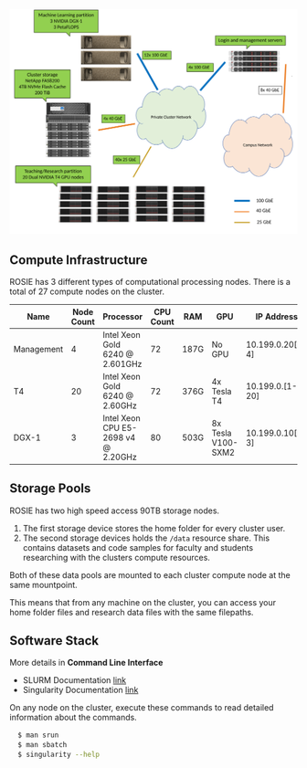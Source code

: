 ![Cluster Overview](_images/cluster_overview.png)

## Compute Infrastructure

ROSIE has 3 different types of computational processing nodes. There is a total of 27 compute nodes on the cluster.

| Name | Node Count | Processor | CPU Count | RAM | GPU | IP Address |
|----------|---------|-------|--------|-----|----|----|
| Management | 4 | Intel Xeon Gold 6240 @ 2.601GHz | 72 | 187G | No GPU | 10.199.0.20[1-4] |
| T4 | 20 | Intel Xeon Gold 6240 @ 2.60GHz | 72 | 376G | 4x Tesla T4 | 10.199.0.[1-20] |
| DGX-1 | 3 | Intel Xeon CPU E5-2698 v4 @ 2.20GHz | 80 | 503G | 8x Tesla V100-SXM2 | 10.199.0.10[1-3] |

## Storage Pools

ROSIE has two high speed access 90TB storage nodes.

1. The first storage device stores the home folder for every cluster user.
2. The second storage devices holds the `/data` resource share. This contains datasets and code samples for faculty and students researching with the clusters compute resources.

Both of these data pools are mounted to each cluster compute node at the same mountpoint.

This means that from any machine on the cluster, you can access your home folder files and research data files with the same filepaths.

## Software Stack

More details in **Command Line Interface**

* SLURM Documentation [link](https://slurm.schedmd.com/documentation.html)
* Singularity Documentation [link](https://sylabs.io/guides/3.3/user-guide/index.html)

On any node on the cluster, execute these commands to read detailed information about the commands.

```bash
  $ man srun
  $ man sbatch
  $ singularity --help
```